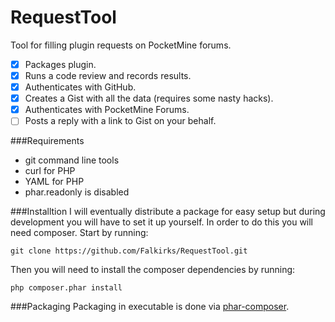 RequestTool
===========

Tool for filling plugin requests on PocketMine forums. 

- [x] Packages plugin.
- [x] Runs a code review and records results.
- [x] Authenticates with GitHub.
- [x] Creates a Gist with all the data (requires some nasty hacks).
- [x] Authenticates with PocketMine Forums.
- [ ] Posts a reply with a link to Gist on your behalf.

###Requirements
- git command line tools
- curl for PHP
- YAML for PHP
- phar.readonly is disabled

###Installtion
I will eventually distribute a package for easy setup but during development you will have to set it up yourself. In order to do this you will need composer. Start by running:
```
git clone https://github.com/Falkirks/RequestTool.git
```
Then you will need to install the composer dependencies by running:
```
php composer.phar install
```

###Packaging 
Packaging in executable is done via [phar-composer](https://github.com/clue/phar-composer/). 
